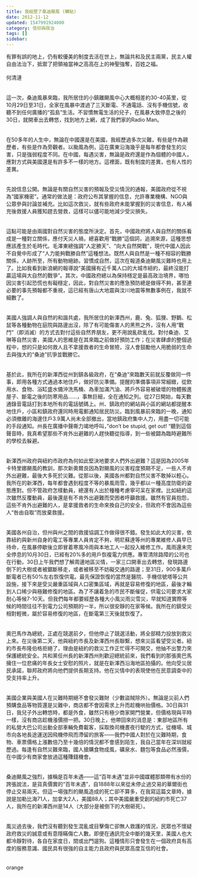```yaml
---
title: 我經歷了桑迪颶風 (轉貼)
date: 2012-11-12
updated: 1547991924000
category: 信仰與政治
tags: []
sidebar: 
---
```


<p>有罪有誤的地上，仍有較優美的制度去活在世上，無論共和及民主兩黨，民主人權自由法治下，抵禦了把領袖當神之高高在上的神聖強奪，百姓之福。<!--more--><br/><br/>何清漣<br/><br/><br/>這一次，桑迪風暴來臨，我所居住的小鎮離颶風中心大概相差約30-40英里，從10月29日至31日，全家在風暴中渡過了三天斷電、不通電話、沒有手機信號，收聽不到任何廣播的“孤島”生活。不習慣無電生活的兒子，在風暴大致停息之後的30日，就開車出去轉悠，找到地方上網，成了我們家的Radio Man。<br/><br/><br/>在50多年的人生中，無論在中國還是在美國，我經歷過多次災難，有些是作為親歷者，有些是作為旁觀者。以颱風為例，這在廣東沿海幾乎是每年都會發生的災害，只是強弱程度不同。在中國，每遇災害，無論是政府還是作為個體的中國人，應對方式與美國還是有許多不一樣的地方。這裡面，既有制度的差異，也有人性的差異。<br/><br/><br/>先說信息公開。無論是有關自然災害的預報及受災情況的通報，美國政府從不視為“國家機密”。通常的做法是：政府公布其掌握的信息，允許專業機構、NGO與公眾參與討論並補充。比如這次救災，就有些政府未能掌握到的災害信息，有人補充後救援人員獲知趕去營救，這樣可以儘可能地減少受災損失。<br/><br/><br/>這點可能是由兩國對自然災害的態度所決定。首先，中國政府將人與自然的關係看成是一種對立關係，應付天災人禍，總喜歡用“戰勝”這個詞，追溯來源，這種思想應該產生於毛時代。毛澤東總強調“人定勝天”、“向大自然開戰”，現代中國人因此不自覺中形成了“人力能夠戰勝自然”這種想法。既然人與自然是一種不相容的戰勝關係，人跡所至，所有動物絕跡。習慣成自然，這次在報道桑迪颶風災難時也用上了。比如我看到新浪網的報導說“美國擁有近千萬人口的大城市紐約，最終沒能打贏這場與大自然的戰爭”。其次，中國政府總以為保持穩定是最高政治境界，哪怕因災害引起恐慌也有礙穩定，因此，對自然災害的應急預防總是做得不夠，甚至連必要的事先預報都不重視，這已經有唐山大地震與汶川地震等無數事例在，我就不細數了。<br/><br/><br/>美國人強調人與自然的和諧共處，我所居住的新澤西州，鹿、兔、狐狸、野鵝、松鼠等各種動物在庭院與路邊出沒，除了有可能傷害人的黑熊之外，沒有人用“戰鬥”（即消滅）的方式去對付這些自然界朋友，更不用說亂砍亂伐。對付桑迪、艾琳等自然災害，美國人的思維是在其來臨之前做好預防工作；在災害肆虐的整個過程中，想的只是如何救人且不拿援救者的生命冒險，沒人會鼓勵他人用脆弱的生命去與強大的“桑迪”抗爭並戰勝它。<br/><br/><br/>基於此，我所在的新澤西從州到鎮各級政府，在“桑迪”來臨數天前就反覆做同一件事，即用各種方式通過本地住戶，做好防災準備。提醒的準備事項非常細緻，從飲用水、食物、浴缸盛水備沖洗馬桶、為車加滿汽油、將戶外容易被破壞的物體搬進屋子、斷電之後的防寒用品……，事無巨細，全在通知之列。從27日開始，每天數通錄音電話打到本地所有的電話號碼上。州、鎮政府的網站與小區的網站都提醒本地住戶，小區和鎮政府還同時用電郵通知居民防災。臨到風暴前來臨的一晚，通知必須撤離的海邊住戶3.9萬人尚未全部撤出，當地鎮政府集中人力，用盡一切可能的手段通知。州長在廣播中聲嘶力竭地呼叫，”don’t be stupid, get out! “聽到這個聲音時，我真希望那些不肯外出避難的人趕快聽從指導，到一些被闢為臨時避難所的學校去躲避。<br/><br/><br/>新澤西州政府與紐約市政府為何如此堅決地要求人們外出避難？這是因為2005年卡特里娜颶風的教訓，那次新奧爾良因為對颶風的災害程度預期不足，一些人不肯外出避難，最後大多死於災難。從那以後，美國各州都對自然災害不敢掉以輕心。我所在的新澤西，每年都會遇到程度不等的暴風雨雪，幾乎都以一種高度防衛的姿態應對。但不管政府怎樣動員，總還有人出於種種考慮寧可呆在家裡。比如紐約這次雖然反覆動員，最後還是有不肯外出避難而受困者呼籲救援。雖然有官員抱怨，這些不肯外出避難的人，是拿援救者的生命來換自己的安全，但政府不會因為這些人“咎由自取”而放棄救援。<br/><br/><br/>美國各州自治，但州與州之間的救援協調工作做得很不錯。發生如此大的災害，依靠紐約與新州自身的電工等專業人員肯定不夠，明尼蘇達等州的專業維修人員早已待命，在風暴停歇後立即冒着寒風冷雨與本地工人一起投入維修工作。風雨還未完全停息的10月30日，已經有20%多的用戶恢複電力供應。專管清除路障的公司也在行動，30日上午我們想了解周邊地區災情，一家三口開車出去轉悠，發現路邊倒下的大樹或者被鋸斷移走，或者被移至不妨礙交通的路邊；至31日，900多萬戶斷電者已有50%左右恢復供電。最先保證恢復的當然是醫院、手機信號塔等公共設施，接下來是受災嚴重區域與人口密集區域，再就是容易修復的地區，最後才輪到人口稀少與極難修復的地區。為了不讓着急的市民不斷催促，供電公司要求大家耐心等候7-10天。但我們每年都要經歷各種大小風災雨災雪災，早就知道實際等候的時間往往不到電力公司預期的一半，所以很安靜的在家等候。我所在的鎮受災相對輕微，屬於容易修復的地區，在斷電第三天後就恢復了。<br/><br/><br/>奧巴馬作為總統，正處在競選前夕，但他停止了競選活動，將全部精力投放到救災上來。在災後第二天，他與紐約市長及新澤西州長聯繫，想來災區看望受災者。紐約市長布隆伯格拒絕了，理由是紐約的救災工作正忙得不可開交，他抽不出警力來保護總統安全。共和黨任州長的新澤西州則歡迎總統前來，我們看到的那張奧巴馬擁住一位悲痛的年長女士安慰的照片，就是在新澤西沿海地區拍攝的。他向受災居民承諾，聯邦政府將向他們提供長期支持。他在災情中的表現使他在民意調查中的受支持率上升。<br/><br/><br/>美國企業與美國人在災難時期絕不會發災難財（少數盜賊除外）。無論是災前人們預購食品等物質還是災難中，商店都不會因需求上升而趁機哄抬價格。30日與31日，我兒子外出轉悠時，都是外食，雖然只有極少商家開門營業，但價格現與平時一樣，沒有商店趁機漲價撈一把。30日晚上，他帶回來的消息是：東部地區所有的私營大巴公司出動全部車輛免費載客，採取換司機晝夜行駛的方式，從機場、城市向各地長途運送因飛機停飛而滯留的旅客——我們中國人對於在災難時期，食物、車票價格上漲數倍乃至十幾倍的情況都不會感到陌生，我自己當年在深圳就經歷過。每逢有自然災難來臨，國人搶購食物成風，礦泉水、麵包等食品必然漲價，在中國少有商家會放過這種賺錢機會。<br/><br/><br/>桑迪颶風之強烈，據稱是百年未遇——這“百年未遇”並非中國媒體那類帶有水份的誇張說法，是貨真價實的“百年未遇”，自1888年以來從未停止過交易的華爾街也停止交易兩天。但這一場強烈的颶風造成的死亡卻不算多，在我寫這篇文章時，據說是加勒比海71人，加拿大2人，美國88人；其中美國嚴重受創的紐約市死亡37人，我所在的新澤西州是14人（大部分是被倒下的大樹砸死）。<br/><br/><br/>風災過去後，我們沒有聽到發生混亂或目擊傷亡卻無人救護的情況，民眾也不懷疑政府救災的誠意或有意隱瞞傷亡人數。即便在通訊完全中斷的幾天里，美國人也大都冷靜對待，各自在家度日，間或出門遛狗。這種情形只會發生在一個政府具有高度的服務意識、國民具有很強的自主能力且政府與民眾高度互信的社會。<br/><br/><br/>orange<br/><br/></p>